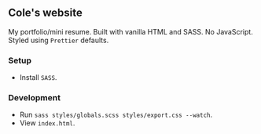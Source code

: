 ## Cole's website

My portfolio/mini resume. Built with vanilla HTML and SASS. No JavaScript. Styled using `Prettier` defaults.

### Setup

- Install `SASS`.

### Development

- Run `sass styles/globals.scss styles/export.css --watch`.
- View `index.html`.
